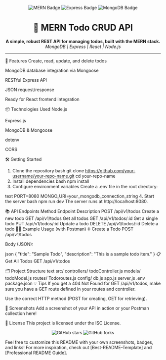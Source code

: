 <p align="center"> <img src="https://img.shields.io/badge/MERN-Stack-green?style=for-the-badge&logo=react" alt="MERN Badge" /> <img src="https://img.shields.io/badge/Express.js-Backend-blue?style=for-the-badge" alt="Express Badge" /> <img src="https://img.shields.io/badge/MongoDB-Database-brightgreen?style=for-the-badge&logo=mongodb" alt="MongoDB Badge" /> </p> <h1 align="center">📝 MERN Todo CRUD API</h1> <p align="center"> <b>A simple, robust REST API for managing todos, built with the MERN stack.</b><br> <i>MongoDB | Express | React | Node.js</i> </p> <hr>
🚀 Features
Create, read, update, and delete todos

MongoDB database integration via Mongoose

RESTful Express API

JSON request/response

Ready for React frontend integration

📦 Technologies Used
Node.js

Express.js

MongoDB & Mongoose

dotenv

CORS

🛠️ Getting Started
1. Clone the repository
bash
git clone https://github.com/your-username/your-repo-name.git
cd your-repo-name
2. Install dependencies
bash
npm install
3. Configure environment variables
Create a .env file in the root directory:

text
PORT=8080
MONGO_URI=your_mongodb_connection_string
4. Start the server
bash
npm run dev
The server runs at http://localhost:8080.

📚 API Endpoints
Method	Endpoint	Description
POST	/api/v1/todos	Create a new todo
GET	/api/v1/todos	Get all todos
GET	/api/v1/todos/:id	Get a single todo
PUT	/api/v1/todos/:id	Update a todo
DELETE	/api/v1/todos/:id	Delete a todo
🧑‍💻 Example Usage (with Postman)
➕ Create a Todo
POST /api/v1/todos

Body (JSON):

json
{
  "title": "Sample Todo",
  "description": "This is a sample todo item."
}
📋 Get All Todos
GET /api/v1/todos

🗂️ Project Structure
text
src/
  controllers/
    todoController.js
  models/
    todoModel.js
  routes/
    Todoroutes.js
  config/
    db.js
  app.js
  server.js
.env
package.json
💡 Tips
If you get a 404 Not Found for GET /api/v1/todos, make sure you have a GET route defined in your routes and controller.

Use the correct HTTP method (POST for creating, GET for retrieving).

📸 Screenshots
Add a screenshot of your API in action or your Postman collection here!

📄 License
This project is licensed under the ISC License.

<p align="center"> <img src="https://img.shields.io/github/stars/your-username/your-repo-name?style=social" alt="GitHub stars"/> <img src="https://img.shields.io/github/forks/your-username/your-repo-name?style=social" alt="GitHub forks"/> </p>
Feel free to customize this README with your own screenshots, badges, and links!
For more inspiration, check out [Best-README-Template] and [Professional README Guide].
